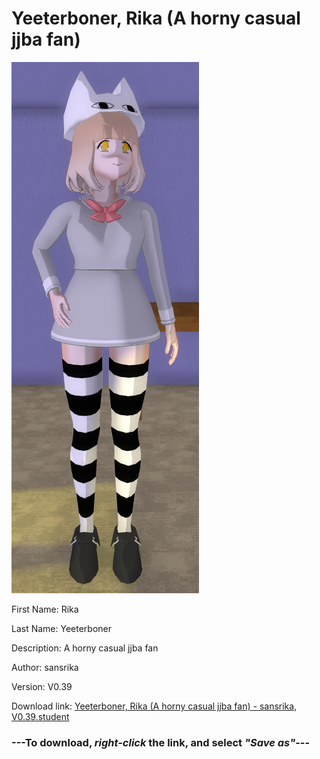# Yeeterboner, Rika (A horny casual jjba fan)

<img src = "https://raw.githubusercontent.com/Arbiter1223/Daigaku-Gurashi-Custom-Students/master/Students/Files/Yeeterboner%2C%20Rika%20(A%20horny%20casual%20jjba%20fan).png">

First Name: Rika

Last Name: Yeeterboner

Description: A horny casual jjba fan

Author: sansrika

Version: V0.39

Download link: <a href="https://raw.githubusercontent.com/Arbiter1223/Daigaku-Gurashi-Custom-Students/master/Students/Files/Yeeterboner%2C%20Rika%20(A%20horny%20casual%20jjba%20fan)%20-%20sansrika%2C%20V0.39.student">Yeeterboner, Rika (A horny casual jjba fan) - sansrika, V0.39.student</a>

### ---**To download, _right-click_ the link, and select _"Save as"_**---
